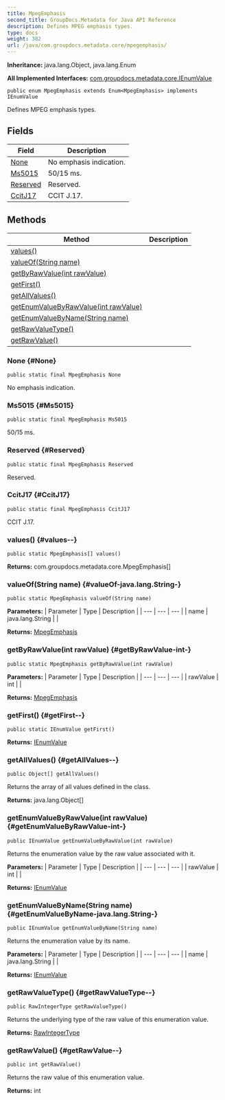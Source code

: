 ```yaml
---
title: MpegEmphasis
second_title: GroupDocs.Metadata for Java API Reference
description: Defines MPEG emphasis types.
type: docs
weight: 382
url: /java/com.groupdocs.metadata.core/mpegemphasis/
---
```

**Inheritance:**
java.lang.Object, java.lang.Enum

**All Implemented Interfaces:**
[com.groupdocs.metadata.core.IEnumValue](../../com.groupdocs.metadata.core/ienumvalue)
```
public enum MpegEmphasis extends Enum<MpegEmphasis> implements IEnumValue
```

Defines MPEG emphasis types.
## Fields

| Field | Description |
| --- | --- |
| [None](#None) | No emphasis indication. |
| [Ms5015](#Ms5015) | 50/15 ms. |
| [Reserved](#Reserved) | Reserved. |
| [CcitJ17](#CcitJ17) | CCIT J.17. |
## Methods

| Method | Description |
| --- | --- |
| [values()](#values--) |  |
| [valueOf(String name)](#valueOf-java.lang.String-) |  |
| [getByRawValue(int rawValue)](#getByRawValue-int-) |  |
| [getFirst()](#getFirst--) |  |
| [getAllValues()](#getAllValues--) |  |
| [getEnumValueByRawValue(int rawValue)](#getEnumValueByRawValue-int-) |  |
| [getEnumValueByName(String name)](#getEnumValueByName-java.lang.String-) |  |
| [getRawValueType()](#getRawValueType--) |  |
| [getRawValue()](#getRawValue--) |  |
### None {#None}
```
public static final MpegEmphasis None
```


No emphasis indication.

### Ms5015 {#Ms5015}
```
public static final MpegEmphasis Ms5015
```


50/15 ms.

### Reserved {#Reserved}
```
public static final MpegEmphasis Reserved
```


Reserved.

### CcitJ17 {#CcitJ17}
```
public static final MpegEmphasis CcitJ17
```


CCIT J.17.

### values() {#values--}
```
public static MpegEmphasis[] values()
```




**Returns:**
com.groupdocs.metadata.core.MpegEmphasis[]
### valueOf(String name) {#valueOf-java.lang.String-}
```
public static MpegEmphasis valueOf(String name)
```




**Parameters:**
| Parameter | Type | Description |
| --- | --- | --- |
| name | java.lang.String |  |

**Returns:**
[MpegEmphasis](../../com.groupdocs.metadata.core/mpegemphasis)
### getByRawValue(int rawValue) {#getByRawValue-int-}
```
public static MpegEmphasis getByRawValue(int rawValue)
```




**Parameters:**
| Parameter | Type | Description |
| --- | --- | --- |
| rawValue | int |  |

**Returns:**
[MpegEmphasis](../../com.groupdocs.metadata.core/mpegemphasis)
### getFirst() {#getFirst--}
```
public static IEnumValue getFirst()
```




**Returns:**
[IEnumValue](../../com.groupdocs.metadata.core/ienumvalue)
### getAllValues() {#getAllValues--}
```
public Object[] getAllValues()
```


Returns the array of all values defined in the class.

**Returns:**
java.lang.Object[]
### getEnumValueByRawValue(int rawValue) {#getEnumValueByRawValue-int-}
```
public IEnumValue getEnumValueByRawValue(int rawValue)
```


Returns the enumeration value by the raw value associated with it.

**Parameters:**
| Parameter | Type | Description |
| --- | --- | --- |
| rawValue | int |  |

**Returns:**
[IEnumValue](../../com.groupdocs.metadata.core/ienumvalue)
### getEnumValueByName(String name) {#getEnumValueByName-java.lang.String-}
```
public IEnumValue getEnumValueByName(String name)
```


Returns the enumeration value by its name.

**Parameters:**
| Parameter | Type | Description |
| --- | --- | --- |
| name | java.lang.String |  |

**Returns:**
[IEnumValue](../../com.groupdocs.metadata.core/ienumvalue)
### getRawValueType() {#getRawValueType--}
```
public RawIntegerType getRawValueType()
```


Returns the underlying type of the raw value of this enumeration value.

**Returns:**
[RawIntegerType](../../com.groupdocs.metadata.core/rawintegertype)
### getRawValue() {#getRawValue--}
```
public int getRawValue()
```


Returns the raw value of this enumeration value.

**Returns:**
int
